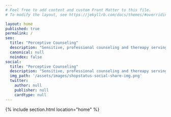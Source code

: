 ```yaml
---
# Feel free to add content and custom Front Matter to this file.
# To modify the layout, see https://jekyllrb.com/docs/themes/#overriding-theme-defaults

layout: home
published: true
permalink: /
seo:
  title: "Perceptive Counseling"
  description: "Sensitive, professional counseling and thereapy serving the Portland area."
  canonical: null
  noindex: false
social:
  title: "Perceptive Counseling"
  description: "Sensitive, professional counseling and thereapy serving the Portland area."
  img_path: '/assets/images/shopstatus-social-share-img.png'
  twitter:
    author: null
    publisher: null
    cardtype: null
---
```


{% include section.html location="home" %}



